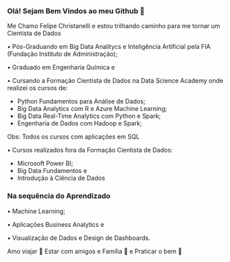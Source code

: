 ### Olá! Sejam Bem Vindos ao meu Github 👋

Me Chamo Felipe Christanelli e estou trilhando caminho para me tornar um Cientista de Dados

• Pós-Graduando em Big Data Analitycs e Inteligência Artificial pela FIA (Fundação Instituto de Administração);

• Graduado em Engenharia Química e 

• Cursando a Formação Cientista de Dados na Data Science Academy onde realizei os cursos de:
- Python Fundamentos para Análise de Dados;
- Big Data Analytics com R e Azure Machine Learning;
- Big Data Real-Time Analytics com Python e Spark;
- Engenharia de Dados com Hadoop e Spark;

Obs: Todos os cursos com aplicações em SQL

• Cursos realizados fora da Formação Cientista de Dados:
- Microsoft Power BI;
- Big Data Fundamentos e
- Introdução à Ciência de Dados

### Na sequência do Aprendizado
• Machine Learning;

• Aplicações Business Analytics e

• Visualização de Dados e Design de Dashboards.


Amo viajar 🛫
Estar com amigos e Família 🍷
e Praticar o bem 🙏



<!--
**FelipeChristanelli/FelipeChristanelli** is a ✨ _special_ ✨ repository because its `README.md` (this file) appears on your GitHub profile.


